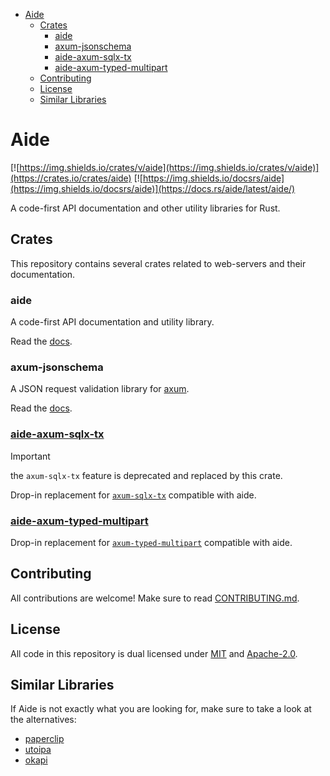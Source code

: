 - [Aide](#aide)
  - [Crates](#crates)
    - [aide](#aide-1)
    - [axum-jsonschema](#axum-jsonschema)
    - [aide-axum-sqlx-tx](#aide-axum-sqlx-tx)
    - [aide-axum-typed-multipart](#aide-axum-typed-multipart)
  - [Contributing](#contributing)
  - [License](#license)
  - [Similar Libraries](#similar-libraries)

# Aide

[![https://img.shields.io/crates/v/aide](https://img.shields.io/crates/v/aide)](https://crates.io/crates/aide) [![https://img.shields.io/docsrs/aide](https://img.shields.io/docsrs/aide)](https://docs.rs/aide/latest/aide/)

A code-first API documentation and other utility libraries for Rust.

## Crates

This repository contains several crates related to web-servers and their documentation.

### aide

A code-first API documentation and utility library.

Read the [docs](https://docs.rs/aide/latest/aide/).

### axum-jsonschema

A JSON request validation library for [axum](https://github.com/tokio-rs/axum).

Read the [docs](https://docs.rs/axum-jsonschema/latest/axum_jsonschema/).

### [aide-axum-sqlx-tx](./crates/aide-axum-sqlx-tx/README.md)

> [!IMPORTANT]   
> the `axum-sqlx-tx` feature is deprecated and replaced by this crate.

Drop-in replacement for [`axum-sqlx-tx`](https://crates.io/crates/axum-sqlx-tx) compatible with aide.

### [aide-axum-typed-multipart](./crates/aide-axum-typed-multipart/README.md)

Drop-in replacement for [`axum-typed-multipart`](https://crates.io/crates/axum_typed_multipart) compatible with aide.

## Contributing

All contributions are welcome! Make sure to read [CONTRIBUTING.md](./CONTRIBUTING.md).

## License

All code in this repository is dual licensed under [MIT](./LICENSE-MIT) and [Apache-2.0](./LICENSE-Apache).

## Similar Libraries

If Aide is not exactly what you are looking for, make sure to take a look at the alternatives:

- [paperclip](https://crates.io/crates/paperclip)
- [utoipa](https://github.com/juhaku/utoipa)
- [okapi](https://github.com/GREsau/okapi)

